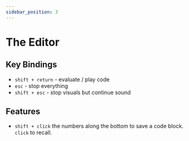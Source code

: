 ```yaml
---
sidebar_position: 3
---
```

# The Editor

## Key Bindings
* `shift + return` - evaluate / play code
* `esc` - stop everything
* `shift + esc` - stop visuals but continue sound

## Features
* `shift + click` the numbers along the bottom to save a code block. `click` to recall.

